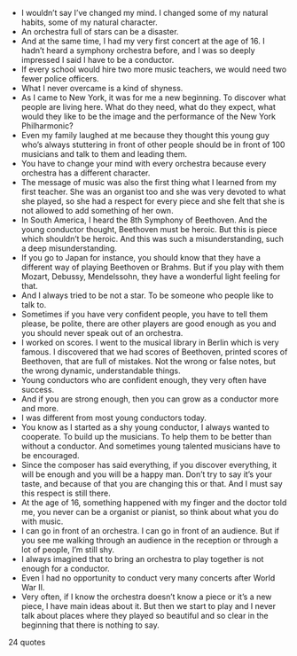  - I wouldn’t say I’ve changed my mind. I changed some of my natural habits, some of my natural character.
 - An orchestra full of stars can be a disaster.
 - And at the same time, I had my very first concert at the age of 16. I hadn’t heard a symphony orchestra before, and I was so deeply impressed I said I have to be a conductor.
 - If every school would hire two more music teachers, we would need two fewer police officers.
 - What I never overcame is a kind of shyness.
 - As I came to New York, it was for me a new beginning. To discover what people are living here. What do they need, what do they expect, what would they like to be the image and the performance of the New York Philharmonic?
 - Even my family laughed at me because they thought this young guy who’s always stuttering in front of other people should be in front of 100 musicians and talk to them and leading them.
 - You have to change your mind with every orchestra because every orchestra has a different character.
 - The message of music was also the first thing what I learned from my first teacher. She was an organist too and she was very devoted to what she played, so she had a respect for every piece and she felt that she is not allowed to add something of her own.
 - In South America, I heard the 8th Symphony of Beethoven. And the young conductor thought, Beethoven must be heroic. But this is piece which shouldn’t be heroic. And this was such a misunderstanding, such a deep misunderstanding.
 - If you go to Japan for instance, you should know that they have a different way of playing Beethoven or Brahms. But if you play with them Mozart, Debussy, Mendelssohn, they have a wonderful light feeling for that.
 - And I always tried to be not a star. To be someone who people like to talk to.
 - Sometimes if you have very confident people, you have to tell them please, be polite, there are other players are good enough as you and you should never speak out of an orchestra.
 - I worked on scores. I went to the musical library in Berlin which is very famous. I discovered that we had scores of Beethoven, printed scores of Beethoven, that are full of mistakes. Not the wrong or false notes, but the wrong dynamic, understandable things.
 - Young conductors who are confident enough, they very often have success.
 - And if you are strong enough, then you can grow as a conductor more and more.
 - I was different from most young conductors today.
 - You know as I started as a shy young conductor, I always wanted to cooperate. To build up the musicians. To help them to be better than without a conductor. And sometimes young talented musicians have to be encouraged.
 - Since the composer has said everything, if you discover everything, it will be enough and you will be a happy man. Don’t try to say it’s your taste, and because of that you are changing this or that. And I must say this respect is still there.
 - At the age of 16, something happened with my finger and the doctor told me, you never can be a organist or pianist, so think about what you do with music.
 - I can go in front of an orchestra. I can go in front of an audience. But if you see me walking through an audience in the reception or through a lot of people, I’m still shy.
 - I always imagined that to bring an orchestra to play together is not enough for a conductor.
 - Even I had no opportunity to conduct very many concerts after World War II.
 - Very often, if I know the orchestra doesn’t know a piece or it’s a new piece, I have main ideas about it. But then we start to play and I never talk about places where they played so beautiful and so clear in the beginning that there is nothing to say.

24 quotes